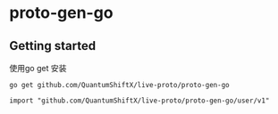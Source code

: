 # proto-gen-go

## Getting started

使用go get 安装
```shell
go get github.com/QuantumShiftX/live-proto/proto-gen-go

import "github.com/QuantumShiftX/live-proto/proto-gen-go/user/v1"
```



